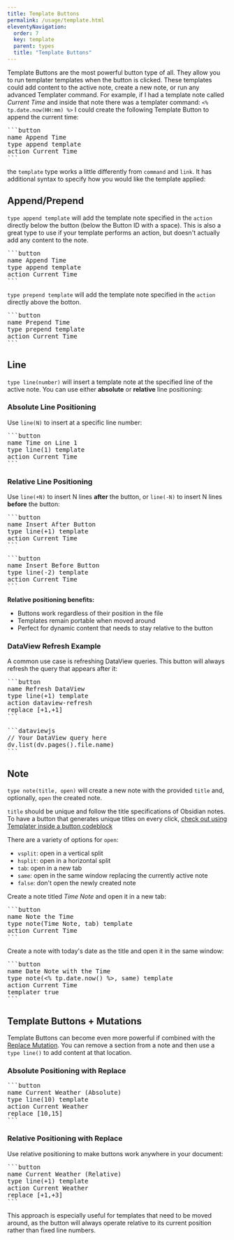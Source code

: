 ```yaml
---
title: Template Buttons
permalink: /usage/template.html
eleventyNavigation:
  order: 7
  key: template
  parent: types
  title: "Template Buttons"
---
```


Template Buttons are the most powerful button type of all. They allow you to run templater templates when the button is clicked. These templates could add content to the active note, create a new note, or run any advanced Templater command. For example, if I had a template note called _Current Time_ and inside that note there was a templater command: `<% tp.date.now(HH:mm) %>` I could create the following Template Button to append the current time:

<pre>
```button
name Append Time
type append template
action Current Time
```
</pre>

the `template` type works a little differently from `command` and `link`. It has additional syntax to specify how you would like the template applied:

## Append/Prepend

`type append template` will add the template note specified in the `action` directly below the button (below the Button ID with a space). This is also a great type to use if your template performs an action, but doesn't actually add any content to the note.

<pre>
```button
name Append Time
type append template
action Current Time
```
</pre>

`type prepend template` will add the template note specified in the `action` directly above the botton.

<pre>
```button
name Prepend Time
type prepend template
action Current Time
```
</pre>

## Line

`type line(number)` will insert a template note at the specified line of the active note. You can use either **absolute** or **relative** line positioning:

### Absolute Line Positioning
Use `line(N)` to insert at a specific line number:

<pre>
```button
name Time on Line 1
type line(1) template
action Current Time
```
</pre>

### Relative Line Positioning
Use `line(+N)` to insert N lines **after** the button, or `line(-N)` to insert N lines **before** the button:

<pre>
```button
name Insert After Button
type line(+1) template
action Current Time
```
</pre>

<pre>
```button
name Insert Before Button  
type line(-2) template
action Current Time
```
</pre>

**Relative positioning benefits:**
- Buttons work regardless of their position in the file
- Templates remain portable when moved around
- Perfect for dynamic content that needs to stay relative to the button

### DataView Refresh Example
A common use case is refreshing DataView queries. This button will always refresh the query that appears after it:

<pre>
```button
name Refresh DataView
type line(+1) template
action dataview-refresh
replace [+1,+1]
```

```dataviewjs
// Your DataView query here
dv.list(dv.pages().file.name)
```
</pre>

## Note

`type note(title, open)` will create a new note with the provided `title` and, optionally, `open` the created note.

`title` should be unique and follow the title specifications of Obsidian notes. To have a button that generates unique titles on every click, [check out using Templater inside a button codeblock](/templater)

There are a variety of options for `open`:
- `vsplit`: open in a vertical split
- `hsplit`: open in a horizontal split
- `tab`: open in a new tab
- `same`: open in the same window replacing the currently active note
- `false`: don't open the newly created note

Create a note titled _Time Note_ and open it in a new tab:
<pre>
```button
name Note the Time
type note(Time Note, tab) template
action Current Time
```
</pre>

Create a note with today's date as the title and open it in the same window:
<pre>
```button
name Date Note with the Time
type note(<% tp.date.now() %>, same) template
action Current Time
templater true
```
</pre>

## Template Buttons + Mutations

Template Buttons can become even more powerful if combined with the [Replace Mutation](/usage/mutations/replace). You can remove a section from a note and then use a `type line()` to add content at that location.

### Absolute Positioning with Replace
<pre>
```button
name Current Weather (Absolute)
type line(10) template
action Current Weather
replace [10,15]
```
</pre>

### Relative Positioning with Replace
Use relative positioning to make buttons work anywhere in your document:

<pre>
```button
name Current Weather (Relative)
type line(+1) template
action Current Weather
replace [+1,+3]
```
</pre>

This approach is especially useful for templates that need to be moved around, as the button will always operate relative to its current position rather than fixed line numbers.
